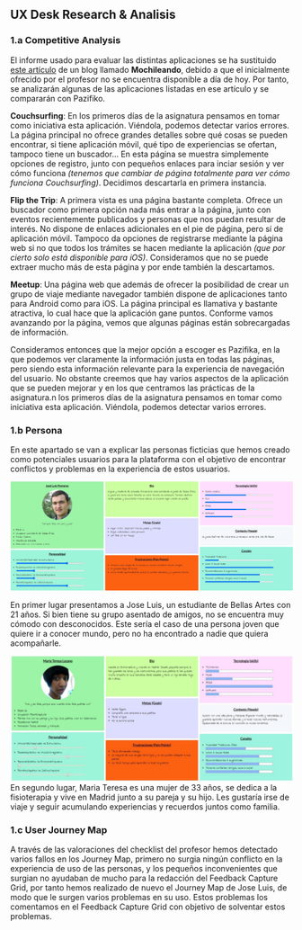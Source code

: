 ## UX Desk Research & Analisis
### 1.a Competitive Analysis
El informe usado para evaluar las distintas aplicaciones se ha sustituido [este artículo](https://www.mochileando.com/blog-de-herramientas/2019/2/15/mejores-aplicaciones-para-conectar-con-otros-viajeros) de un blog llamado **Mochileando**, debido a que el inicialmente ofrecido por el profesor no se encuentra disponible a día de hoy. Por tanto, se analizarán algunas de las aplicaciones listadas en ese artículo y se compararán con Pazifiko.

**Couchsurfing**: En los primeros días de la asignatura pensamos en tomar como iniciativa esta aplicación. Viéndola, podemos detectar varios errores. La página principal no ofrece grandes detalles sobre qué cosas se pueden encontrar, si tiene aplicación móvil, qué tipo de experiencias se ofertan, tampoco tiene un buscador... En esta página se muestra simplemente opciones de registro, junto con pequeños enlaces para inciar sesión y ver cómo funciona *(tenemos que cambiar de página totalmente para ver cómo funciona Couchsurfing)*. Decidimos descartarla en primera instancia.

**Flip the Trip**: A primera vista es una página bastante completa. Ofrece un buscador como primera opción nada más entrar a la página, junto con eventos recientemente publicados y personas que nos puedan resultar de interés. No dispone de enlaces adicionales en el pie de página, pero sí de aplicación móvil. Tampoco da opciones de registrarse mediante la página web si no que todos los trámites se hacen mediante la aplicación *(que por cierto solo está disponible para iOS)*. Consideramos que no se puede extraer mucho más de esta página y por ende también la descartamos.

**Meetup**: Una página web que además de ofrecer la posibilidad de crear un grupo de viaje mediante navegador también dispone de aplicaciones tanto para Android como para iOS. La página principal es llamativa y bastante atractiva, lo cual hace que la aplicación gane puntos. Conforme vamos avanzando por la página, vemos que algunas páginas están sobrecargadas de información.

Consideramos entonces que la mejor opción a escoger es Pazifika, en la que podemos ver claramente la información justa en todas las páginas, pero siendo esta información relevante para la experiencia de navegación del usuario. No obstante creemos que hay varios aspectos de la aplicación que se pueden mejorar y en los que centramos las prácticas de la asignatura.n los primeros días de la asignatura pensamos en tomar como iniciativa esta aplicación. Viéndola, podemos detectar varios errores.

### 1.b Persona
En este apartado se van a explicar las personas ficticias que hemos creado como potenciales usuarios para la plataforma con el objetivo de encontrar conflictos y problemas en la experiencia de estos usuarios.

![Persona 1](../img/persona1.jpg)

En primer lugar presentamos a Jose Luis, un estudiante de Bellas Artes con 21 años. Si bien tiene su grupo asentado de amigos, no se encuentra muy cómodo con desconocidos. Este sería el caso de una persona joven que quiere ir a conocer mundo, pero no ha encontrado a nadie que quiera acompañarle.


![Persona 2](../img/persona2.jpg)
En segundo lugar, Maria Teresa es una mujer de 33 años, se dedica a la fisioterapia y vive en Madrid junto a su pareja y su hijo. Les gustaría irse de viaje y seguir acumulando experiencias y recuerdos juntos como familia.

### 1.c User Journey Map

A través de las valoraciones del checklist del profesor hemos detectado varios fallos en los Journey Map, primero no surgia ningún conflicto en la experiencia de uso de las personas, y los pequeños inconvenientes que surgian no ayudaban de mucho para la redacción del Feedback Capture Grid, por tanto hemos realizado de nuevo el Journey Map de Jose Luis, de modo que le surgen varios problemas en su uso. Estos problemas los comentamos en el Feedback Capture Grid con objetivo de solventar estos problemas.